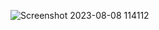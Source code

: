 ![Screenshot 2023-08-08 114112](https://github.com/tushar-upadhya/TicTacToe-typescript/assets/113006456/adaa358c-67b6-430f-9a46-d4249185adbb)
